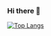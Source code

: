 ### Hi there 👋

<!--
**yansq/yansq** is a ✨ _special_ ✨ repository because its `README.md` (this file) appears on your GitHub profile.

Here are some ideas to get you started:

- 🔭 I’m currently working on ...
- 🌱 I’m currently learning ...
- 👯 I’m looking to collaborate on ...
- 🤔 I’m looking for help with ...
- 💬 Ask me about ...
- 📫 How to reach me: ...
- 😄 Pronouns: ...
- ⚡ Fun fact: ...
-->

[![Top Langs]](https://github.com/yansq)

[Top Langs]: https://github-readme-stats.vercel.app/api/top-langs/?username=yansq&layout=compact&langs_count=8
